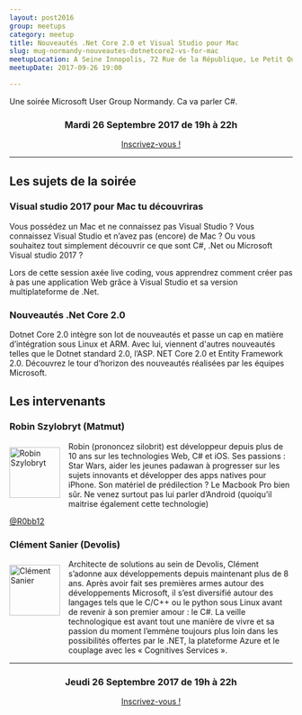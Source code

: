 ```yaml
---
layout: post2016
group: meetups
category: meetup
title: Nouveautés .Net Core 2.0 et Visual Studio pour Mac
slug: mug-normandy-nouveautes-dotnetcore2-vs-for-mac
meetupLocation: A Seine Innopolis, 72 Rue de la République, Le Petit Quevilly
meetupDate: 2017-09-26 19:00

---
```


Une soirée Microsoft User Group Normandy. Ca va parler C#.

<div style="text-align: center;">
  <h3>Mardi 26 Septembre 2017 de 19h à 22h</h3>
  <p>
    <a class="button" target="_blank" href="http://meetu.ps/3cZlxd">
      Inscrivez-vous !
    </a>
  </p>
</div>

----

## Les sujets de la soirée

### Visual studio 2017 pour Mac tu découvriras

Vous possédez un Mac et ne connaissez pas Visual Studio ?
Vous connaissez Visual Studio et n’avez pas (encore) de Mac ?
Ou vous souhaitez tout simplement découvrir ce que sont C#, .Net ou Microsoft Visual studio 2017 ?

Lors de cette session axée live coding, vous apprendrez comment créer pas à pas une application Web grâce à Visual Studio et sa version multiplateforme de .Net.

### Nouveautés .Net Core 2.0

Dotnet Core 2.0 intègre son lot de nouveautés et passe un cap en matière d’intégration sous Linux et ARM. Avec lui, viennent d'autres nouveautés telles que le Dotnet standard 2.0, l’ASP. NET Core 2.0 et Entity Framework 2.0. 
Découvrez le tour d’horizon des nouveautés réalisées par les équipes Microsoft.

## Les intervenants

### Robin Szylobryt (Matmut)

<img src="../../assets/img/2017/szylobryt_robin_nb120x120.jpg" alt="Robin Szylobryt" width="90" style="float: left; margin: 10px 15px 0px 0px;"/>

<p style="overflow: auto;">Robin (prononcez silobrit) est développeur depuis plus de 10 ans sur les technologies Web, C# et iOS. Ses passions : Star Wars, aider les jeunes padawan à progresser sur les sujets innovants et développer des apps natives pour iPhone. 
Son matériel de prédilection ? Le Macbook Pro bien sûr. Ne venez surtout pas lui parler d’Android (quoiqu’il maitrise également cette technologie)</p>
<a href="https://twitter.com/R0bb12">@R0bb12</a>

### Clément Sanier (Devolis)


<img src="../../assets/img/2017/sanier_clement_nb120x120.jpg" alt="Clément Sanier" width="90" style="float: left; margin: 10px 15px 0px 0px;"/>

<p style="overflow: auto;">Architecte de solutions au sein de Devolis, Clément s’adonne aux développements depuis maintenant plus de 8 ans.
Après avoir fait ses premières armes autour des développements Microsoft, il s’est diversifié autour des langages tels que le C/C++ ou le python sous Linux avant de revenir à son premier amour : le C#.
La veille technologique est avant tout une manière de vivre et sa passion du moment l’emmène toujours plus loin dans les possibilités offertes par le .NET, la plateforme Azure et le couplage avec les « Cognitives Services ».</p>

----

<div style="text-align: center;">
  <h3>Jeudi 26 Septembre 2017 de 19h à 22h</h3>
    <p>
      <a class="button" target="_blank" href="http://meetu.ps/3cZlxd">
        Inscrivez-vous !
      </a>
    </p>  
</div>
